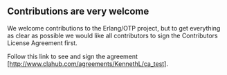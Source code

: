 Contributions are very welcome
------------------------------

We welcome contributions to the Erlang/OTP project, but to get everything as clear as possible we would like all contributors to sign the Contributors License Agreement first.

Follow this link to see and sign the agreement [http://www.clahub.com/agreements/KennethL/ca_test].

